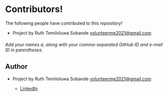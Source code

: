 # Contributors!
The following people have contributed to this *repository*!

* Project by Ruth Temiloluwa Sobande <volunteerme2021@gmail.com>


###### Add your names a, along with your comma-separated GitHub ID and e-mail ID in parentheses.

## Author
* Project by Ruth Temiloluwa Sobande <volunteerme2021@gmail.com>

   - [LinkedIn](https://www.linkedin.com/in/ruthsobande)
